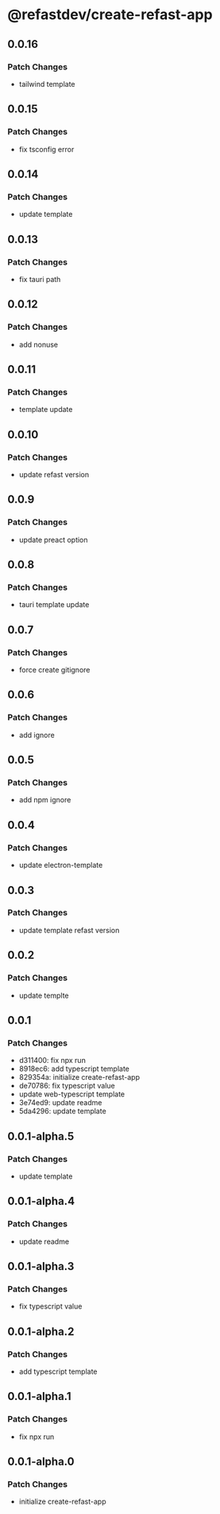 # @refastdev/create-refast-app

## 0.0.16

### Patch Changes

- tailwind template

## 0.0.15

### Patch Changes

- fix tsconfig error

## 0.0.14

### Patch Changes

- update template

## 0.0.13

### Patch Changes

- fix tauri path

## 0.0.12

### Patch Changes

- add nonuse

## 0.0.11

### Patch Changes

- template update

## 0.0.10

### Patch Changes

- update refast version

## 0.0.9

### Patch Changes

- update preact option

## 0.0.8

### Patch Changes

- tauri template update

## 0.0.7

### Patch Changes

- force create gitignore

## 0.0.6

### Patch Changes

- add ignore

## 0.0.5

### Patch Changes

- add npm ignore

## 0.0.4

### Patch Changes

- update electron-template

## 0.0.3

### Patch Changes

- update template refast version

## 0.0.2

### Patch Changes

- update templte

## 0.0.1

### Patch Changes

- d311400: fix npx run
- 8918ec6: add typescript template
- 829354a: initialize create-refast-app
- de70786: fix typescript value
- update web-typescript template
- 3e74ed9: update readme
- 5da4296: update template

## 0.0.1-alpha.5

### Patch Changes

- update template

## 0.0.1-alpha.4

### Patch Changes

- update readme

## 0.0.1-alpha.3

### Patch Changes

- fix typescript value

## 0.0.1-alpha.2

### Patch Changes

- add typescript template

## 0.0.1-alpha.1

### Patch Changes

- fix npx run

## 0.0.1-alpha.0

### Patch Changes

- initialize create-refast-app
